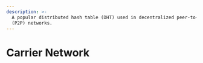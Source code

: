 ```yaml
---
description: >-
  A popular distributed hash table (DHT) used in decentralized peer-to-peer
  (P2P) networks.
---
```


# Carrier Network

